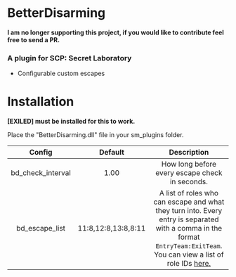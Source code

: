 # BetterDisarming

**I am no longer supporting this project, if you would like to contribute feel free to send a PR.**

### A plugin for SCP: Secret Laboratory

- Configurable custom escapes

# Installation

**[EXILED] must be installed for this to work.**

Place the "BetterDisarming.dll" file in your sm_plugins folder.

| Config        |  Default          | Description  |
| :-------------: | :-----:|:-----:|
| bd_check_interval | 1.00 | How long before every escape check in seconds. |
| bd_escape_list | 11:8,12:8,13:8,8:11 | A list of roles who can escape and what they turn into. Every entry is separated with a comma in the format `EntryTeam:ExitTeam`. You can view a list of role IDs [here.](https://github.com/Cyanox62/BetterDisarming/wiki/Role-IDs) |
